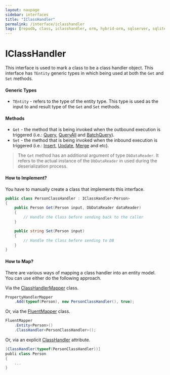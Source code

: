 ```yaml
---
layout: navpage
sidebar: interfaces
title: "IClassHandler"
permalink: /interface/iclasshandler
tags: [repodb, class, iclasshandler, orm, hybrid-orm, sqlserver, sqlite, mysql, postgresql]
---
```


# IClassHandler

This interface is used to mark a class to be a class handler object. This interface has `TEntity` generic types in which being used at both the `Get` and `Set` methods.

#### Generic Types

- `TEntity` - refers to the type of the entity type. This type is used as the input to and result type of the `Get` and `Set` methods.

#### Methods

- `Get` - the method that is being invoked when the outbound execution is triggered (i.e.: [Query](/operation/query), [QueryAll](/operation/queryall) and [BatchQuery](/operation/batchquery)).
- `Set` - the method that is being invoked when the inbound execution is triggered (i.e.: [Insert](/operation/insert), [Update](/operation/update), [Merge](/operation/merge) and etc).

> The `Get` method has an additional argument of type  `DbDataReader`. It refers to the actual instance of the `DbDataReader` in used during the deserialization process.

#### How to Implement?

You have to manually create a class that implements this interface.

```csharp
public class PersonClassHandler : IClassHandler<Person>
{
    public Person Get(Person input, DbDataReader dataReader)
    {
        // Handle the Class before sending back to the caller
    }

    public string Set(Person input)
    {
        // Handle the Class before sending to DB
    }
}
```

#### How to Map?

There are various ways of mapping a class handler into an entity model. You can use either do the following approach.

Via the [ClassHandlerMapper](/mapper/classhandlermapper) class.

```csharp
PropertyHandlerMapper
    .Add(typeof(Person), new PersonClassHandler(), true);
```

Or, via the [FluentMapper](/mapper/fluentmapper) class.

```csharp
FluentMapper
    .Entity<Person>()
    .ClassHandler<PersonClassHandler>();
```

Or, via an explicit [ClassHandler](/attribute/classhandler) attribute.

```csharp
[ClassHandler(typeof(PersonClassHandler))]
publi class Person
{
    ...
}
```


